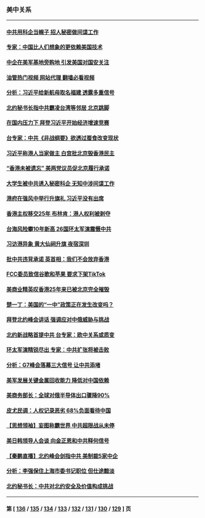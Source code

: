 ### 美中关系
---
#### [中共用科企当幌子 招人秘密做间谍工作](../../pages/nf1412576/n13772288.md?07030445) 
#### [专家：中国比人们想象的更依赖美国技术](../../pages/nf1412576/n13771906.md?07030445) 
#### [中企在美军基地旁购地 引发美国对国安关注](../../pages/nf1412576/n13771735.md?07030445) 
#### [油管热门视频 网站代理 翻墙必看视频](http://209.222.30.114:81/youtube.html?07030445)
#### [分析：习近平给新航母取名福建 透露多重信号](../../pages/nf1412576/n13771662.md?07030445) 
#### [北约秘书长指中共霸凌台湾等邻居 北京跳脚](../../pages/nf1412576/n13771677.md?07030445) 
#### [在国内压力下 拜登习近平开始经济增速竞赛](../../pages/nf1412576/n13771658.md?07030445) 
#### [台专家：中共《非战纲要》欲透过蚕食改变现状](../../pages/nf1412576/n13771432.md?07030445) 
#### [习近平称港人当家做主 白宫批北京毁香港民主](../../pages/nf1412576/n13771587.md?07030445) 
#### [“香港未被遗忘” 美两党议员促北京履行承诺](../../pages/nf1412576/n13771578.md?07030445) 
#### [大学生被中共诱入秘密科企 无知中涉间谍工作](../../pages/nf1412576/n13771025.md?07030445) 
#### [港府在强风中举行升旗礼 习近平没有出席](../../pages/nf1412576/n13771046.md?07030445) 
#### [香港主权移交25年 布林肯：港人权利被剥夺](../../pages/nf1412576/n13770972.md?07030445) 
#### [台海风险攀10年新高 26国环太军演震慑中共](../../pages/nf1412576/n13770929.md?07030445) 
#### [习访港异象 黄大仙祠升旗 夜宿深圳](../../pages/nf1412576/n13770965.md?07030445) 
#### [批中共违背承诺 英首相：我们不会放弃香港](../../pages/nf1412576/n13770927.md?07030445) 
#### [FCC委员致信谷歌和苹果 要求下架TikTok](../../pages/nf1412576/n13770963.md?07030445) 
#### [美商业精英叹香港25年来已被北京完全摧毁](../../pages/nf1412576/n13770923.md?07030445) 
#### [楚一丁：美国的“一中”政策正在发生改变吗？](../../pages/nf1412576/n13770935.md?07030445) 
#### [拜登北约峰会讲话 强调应对中俄威胁与挑战](../../pages/nf1412576/n13770867.md?07030445) 
#### [北约新战略首提中共 台专家：欧中关系或质变](../../pages/nf1412576/n13770757.md?07030445) 
#### [环太军演精锐尽出 专家︰中共扩张将被击败](../../pages/nf1412576/n13770768.md?07030445) 
#### [分析：G7峰会落幕三大信号 让中共添堵](../../pages/nf1412576/n13770331.md?07030445) 
#### [美军发展关键金属回收能力 降低对中国依赖](../../pages/nf1412576/n13770576.md?07030445) 
#### [美商务部长：全球对俄半导体出口骤降90%](../../pages/nf1412576/n13770314.md?07030445) 
#### [皮尤民调：人权记录恶劣 68%负面看待中国](../../pages/nf1412576/n13770177.md?07030445) 
#### [【思想领袖】妄图称霸世界 中共超限战从未停](../../pages/nf1412576/n13745142.md?07030445) 
#### [美日韩领导人会谈 向金正恩和中共释何信号](../../pages/nf1412576/n13770127.md?07030445) 
#### [【秦鹏直播】北约峰会剑指中共 美制裁5家中企](../../pages/nf1412576/n13770243.md?07030445) 
#### [分析：李强保住上海市委书记职位 但仕途黯淡](../../pages/nf1412576/n13770157.md?07030445) 
#### [北约秘书长：中共对北约安全及价值构成挑战](../../pages/nf1412576/n13769831.md?07030445) 

---
#### 第 [ [136](./136.md?07030445) / [135](./135.md?07030445) / [134](./134.md?07030445) / [133](./133.md?07030445) / [132](./132.md?07030445) / [131](./131.md?07030445) / [130](./130.md?07030445) / [129](./129.md?07030445) ] 页
